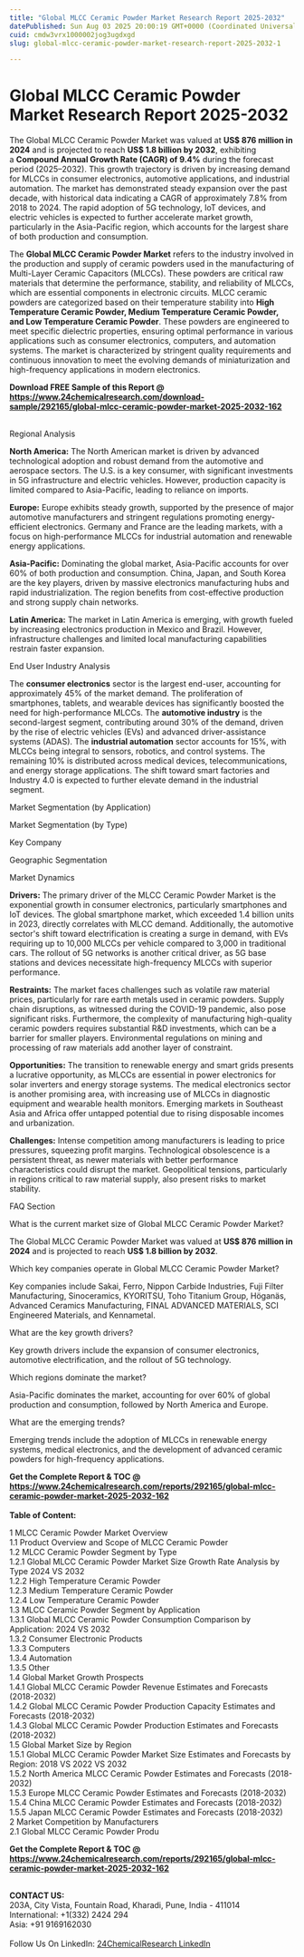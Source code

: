 ```yaml
---
title: "Global MLCC Ceramic Powder Market Research Report 2025-2032"
datePublished: Sun Aug 03 2025 20:00:19 GMT+0000 (Coordinated Universal Time)
cuid: cmdw3vrx1000002jog3ugdxgd
slug: global-mlcc-ceramic-powder-market-research-report-2025-2032-1

---
```


# Global MLCC Ceramic Powder Market Research Report 2025-2032

<p>The Global MLCC Ceramic Powder Market was valued at <strong>US$ 876 million in 2024</strong> and is projected to reach <strong>US$ 1.8 billion by 2032</strong>, exhibiting a <strong>Compound Annual Growth Rate (CAGR) of 9.4%</strong> during the forecast period (2025–2032). This growth trajectory is driven by increasing demand for MLCCs in consumer electronics, automotive applications, and industrial automation. The market has demonstrated steady expansion over the past decade, with historical data indicating a CAGR of approximately 7.8% from 2018 to 2024. The rapid adoption of 5G technology, IoT devices, and electric vehicles is expected to further accelerate market growth, particularly in the Asia-Pacific region, which accounts for the largest share of both production and consumption.</p><p>
</p><p>The <strong>Global MLCC Ceramic Powder Market</strong> refers to the industry involved in the production and supply of ceramic powders used in the manufacturing of Multi-Layer Ceramic Capacitors (MLCCs). These powders are critical raw materials that determine the performance, stability, and reliability of MLCCs, which are essential components in electronic circuits. MLCC ceramic powders are categorized based on their temperature stability into <strong>High Temperature Ceramic Powder, Medium Temperature Ceramic Powder, and Low Temperature Ceramic Powder</strong>. These powders are engineered to meet specific dielectric properties, ensuring optimal performance in various applications such as consumer electronics, computers, and automation systems. The market is characterized by stringent quality requirements and continuous innovation to meet the evolving demands of miniaturization and high-frequency applications in modern electronics.</p><div><b>Download FREE Sample of this Report @ 
            <a href="https://www.24chemicalresearch.com/download-sample/292165/global-mlcc-ceramic-powder-market-2025-2032-162">
            https://www.24chemicalresearch.com/download-sample/292165/global-mlcc-ceramic-powder-market-2025-2032-162</a></b></div><br><p>
Regional Analysis</p><p>
</p><p><strong>North America:</strong> The North American market is driven by advanced technological adoption and robust demand from the automotive and aerospace sectors. The U.S. is a key consumer, with significant investments in 5G infrastructure and electric vehicles. However, production capacity is limited compared to Asia-Pacific, leading to reliance on imports.</p><p>
</p><p><strong>Europe:</strong> Europe exhibits steady growth, supported by the presence of major automotive manufacturers and stringent regulations promoting energy-efficient electronics. Germany and France are the leading markets, with a focus on high-performance MLCCs for industrial automation and renewable energy applications.</p><p>
</p><p><strong>Asia-Pacific:</strong> Dominating the global market, Asia-Pacific accounts for over 60% of both production and consumption. China, Japan, and South Korea are the key players, driven by massive electronics manufacturing hubs and rapid industrialization. The region benefits from cost-effective production and strong supply chain networks.</p><p>
</p><p><strong>Latin America:</strong> The market in Latin America is emerging, with growth fueled by increasing electronics production in Mexico and Brazil. However, infrastructure challenges and limited local manufacturing capabilities restrain faster expansion.</p><p>
End User Industry Analysis</p><p>
</p><p>The <strong>consumer electronics</strong> sector is the largest end-user, accounting for approximately 45% of the market demand. The proliferation of smartphones, tablets, and wearable devices has significantly boosted the need for high-performance MLCCs. The <strong>automotive industry</strong> is the second-largest segment, contributing around 30% of the demand, driven by the rise of electric vehicles (EVs) and advanced driver-assistance systems (ADAS). The <strong>industrial automation</strong> sector accounts for 15%, with MLCCs being integral to sensors, robotics, and control systems. The remaining 10% is distributed across medical devices, telecommunications, and energy storage applications. The shift toward smart factories and Industry 4.0 is expected to further elevate demand in the industrial segment.</p><p>
Market Segmentation (by Application)</p><p>
</p><p>
Market Segmentation (by Type)</p><p>
</p><p>
Key Company</p><p>
</p><p>
Geographic Segmentation</p><p>
</p><p>
Market Dynamics</p><p>
</p><p><strong>Drivers:</strong> The primary driver of the MLCC Ceramic Powder Market is the exponential growth in consumer electronics, particularly smartphones and IoT devices. The global smartphone market, which exceeded 1.4 billion units in 2023, directly correlates with MLCC demand. Additionally, the automotive sector's shift toward electrification is creating a surge in demand, with EVs requiring up to 10,000 MLCCs per vehicle compared to 3,000 in traditional cars. The rollout of 5G networks is another critical driver, as 5G base stations and devices necessitate high-frequency MLCCs with superior performance.</p><p>
</p><p><strong>Restraints:</strong> The market faces challenges such as volatile raw material prices, particularly for rare earth metals used in ceramic powders. Supply chain disruptions, as witnessed during the COVID-19 pandemic, also pose significant risks. Furthermore, the complexity of manufacturing high-quality ceramic powders requires substantial R&amp;D investments, which can be a barrier for smaller players. Environmental regulations on mining and processing of raw materials add another layer of constraint.</p><p>
</p><p><strong>Opportunities:</strong> The transition to renewable energy and smart grids presents a lucrative opportunity, as MLCCs are essential in power electronics for solar inverters and energy storage systems. The medical electronics sector is another promising area, with increasing use of MLCCs in diagnostic equipment and wearable health monitors. Emerging markets in Southeast Asia and Africa offer untapped potential due to rising disposable incomes and urbanization.</p><p>
</p><p><strong>Challenges:</strong> Intense competition among manufacturers is leading to price pressures, squeezing profit margins. Technological obsolescence is a persistent threat, as newer materials with better performance characteristics could disrupt the market. Geopolitical tensions, particularly in regions critical to raw material supply, also present risks to market stability.</p><p>
FAQ Section</p><p>
What is the current market size of Global MLCC Ceramic Powder Market?</p><p>
</p><p>The Global MLCC Ceramic Powder Market was valued at <strong>US$ 876 million in 2024</strong> and is projected to reach <strong>US$ 1.8 billion by 2032</strong>.</p><p>
Which key companies operate in Global MLCC Ceramic Powder Market?</p><p>
</p><p>Key companies include Sakai, Ferro, Nippon Carbide Industries, Fuji Filter Manufacturing, Sinoceramics, KYORITSU, Toho Titanium Group, Höganäs, Advanced Ceramics Manufacturing, FINAL ADVANCED MATERIALS, SCI Engineered Materials, and Kennametal.</p><p>
What are the key growth drivers?</p><p>
</p><p>Key growth drivers include the expansion of consumer electronics, automotive electrification, and the rollout of 5G technology.</p><p>
Which regions dominate the market?</p><p>
</p><p>Asia-Pacific dominates the market, accounting for over 60% of global production and consumption, followed by North America and Europe.</p><p>
What are the emerging trends?</p><p>
</p><p>Emerging trends include the adoption of MLCCs in renewable energy systems, medical electronics, and the development of advanced ceramic powders for high-frequency applications.</p>

<div><b>Get the Complete Report & TOC @ 
            <a href="https://www.24chemicalresearch.com/reports/292165/global-mlcc-ceramic-powder-market-2025-2032-162">
            https://www.24chemicalresearch.com/reports/292165/global-mlcc-ceramic-powder-market-2025-2032-162</a></b></div><br>
            <b>Table of Content:</b><p>1 MLCC Ceramic Powder Market Overview<br />
    1.1 Product Overview and Scope of MLCC Ceramic Powder<br />
    1.2 MLCC Ceramic Powder Segment by Type<br />
        1.2.1 Global MLCC Ceramic Powder Market Size Growth Rate Analysis by Type 2024 VS 2032<br />
        1.2.2 High Temperature Ceramic Powder<br />
        1.2.3 Medium Temperature Ceramic Powder<br />
        1.2.4 Low Temperature Ceramic Powder<br />
    1.3 MLCC Ceramic Powder Segment by Application<br />
        1.3.1 Global MLCC Ceramic Powder Consumption Comparison by Application: 2024 VS 2032<br />
        1.3.2 Consumer Electronic Products<br />
        1.3.3 Computers<br />
        1.3.4 Automation<br />
        1.3.5 Other<br />
    1.4 Global Market Growth Prospects<br />
        1.4.1 Global MLCC Ceramic Powder Revenue Estimates and Forecasts (2018-2032)<br />
        1.4.2 Global MLCC Ceramic Powder Production Capacity Estimates and Forecasts (2018-2032)<br />
        1.4.3 Global MLCC Ceramic Powder Production Estimates and Forecasts (2018-2032)<br />
    1.5 Global Market Size by Region<br />
        1.5.1 Global MLCC Ceramic Powder Market Size Estimates and Forecasts by Region: 2018 VS 2022 VS 2032<br />
        1.5.2 North America MLCC Ceramic Powder Estimates and Forecasts (2018-2032)<br />
        1.5.3 Europe MLCC Ceramic Powder Estimates and Forecasts (2018-2032)<br />
        1.5.4 China MLCC Ceramic Powder Estimates and Forecasts (2018-2032)<br />
        1.5.5 Japan MLCC Ceramic Powder Estimates and Forecasts (2018-2032)<br />
2 Market Competition by Manufacturers<br />
    2.1 Global MLCC Ceramic Powder Produ</p>

<div><b>Get the Complete Report & TOC @ 
            <a href="https://www.24chemicalresearch.com/reports/292165/global-mlcc-ceramic-powder-market-2025-2032-162">
            https://www.24chemicalresearch.com/reports/292165/global-mlcc-ceramic-powder-market-2025-2032-162</a></b></div><br>

<b>CONTACT US:</b><br>
            203A, City Vista, Fountain Road, Kharadi, Pune, India - 411014<br>
            International: +1(332) 2424 294<br>
            Asia: +91 9169162030 <br><br>
            Follow Us On LinkedIn: <a href="https://www.linkedin.com/company/24chemicalresearch/">24ChemicalResearch LinkedIn</a>